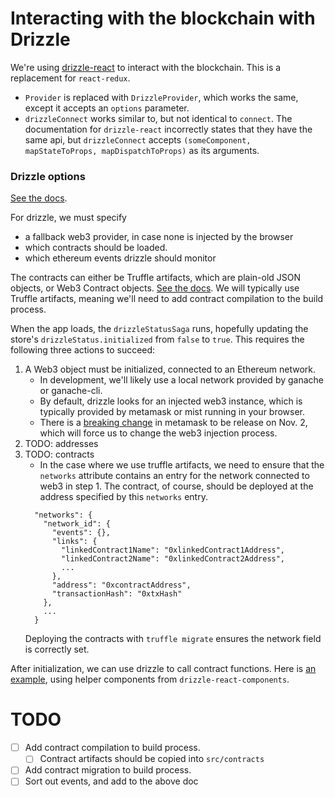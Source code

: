 # Interacting with the blockchain with Drizzle
We're using [drizzle-react](https://github.com/trufflesuite/drizzle-react) to interact with the blockchain.
This is a replacement for `react-redux`.
* `Provider` is replaced with `DrizzleProvider`, which works the same, except it accepts an `options` parameter.
* `drizzleConnect` works similar to, but not identical to `connect`. The documentation for `drizzle-react` incorrectly states that they have the same api, but `drizzleConnect` accepts `(someComponent, mapStateToProps, mapDispatchToProps)` as its arguments.

### Drizzle options
[See the docs](https://github.com/trufflesuite/drizzle#options).

For drizzle, we must specify
- a fallback web3 provider, in case none is injected by the browser
- which contracts should be loaded.
- which ethereum events drizzle should monitor

The contracts can either be Truffle artifacts, which are plain-old JSON objects, or Web3 Contract objects. [See the docs](https://github.com/trufflesuite/drizzle/tree/8f30cc9eac0f5d604346499e3450d916919c3e5d#contracts-array).
We will typically use Truffle artifacts, meaning we'll need to add contract compilation to the build process.

When the app loads, the `drizzleStatusSaga` runs, hopefully updating the store's `drizzleStatus.initialized` from `false` to `true`.
This requires the following three actions to succeed:
1. A Web3 object must be initialized, connected to an Ethereum network.
    - In development, we'll likely use a local network provided by ganache or ganache-cli.
    - By default, drizzle looks for an injected web3 instance, which is typically provided by metamask or mist running in your browser.
    - There is a [breaking change](https://medium.com/metamask/https-medium-com-metamask-breaking-change-injecting-web3-7722797916a8) in metamask to be release on Nov. 2, which will force us to change the web3 injection process.
2. TODO: addresses
3. TODO: contracts
    - In the case where we use truffle artifacts, we need to ensure that the `networks` attribute contains an entry for the network connected to web3 in step 1. The contract, of course, should be deployed at the address specified by this `networks` entry.
    ```
      "networks": {
        "network_id": {
          "events": {},
          "links": {
            "linkedContract1Name": "0xlinkedContract1Address",
            "linkedContract2Name": "0xlinkedContract2Address",
            ...
          },
          "address": "0xcontractAddress",
          "transactionHash": "0xtxHash"
        },
        ...
      }
    ```
    Deploying the contracts with `truffle migrate` ensures the network field is correctly set.

After initialization, we can use drizzle to call contract functions.
Here is [an example](https://github.com/truffle-box/drizzle-box/blob/e31a10027bd4f8da92ee6d35638e169150366730/src/layouts/home/Home.js#L36-L40), using helper components from `drizzle-react-components`.


# TODO
- [ ] Add contract compilation to build process.
  - [ ] Contract artifacts should be copied into `src/contracts`
- [ ] Add contract migration to build process.
- [ ] Sort out events, and add to the above doc